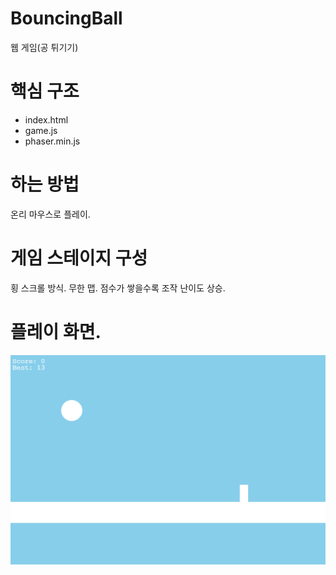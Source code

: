 # BouncingBall
웹 게임(공 튀기기)

# 핵심 구조
- index.html
- game.js
- phaser.min.js

# 하는 방법
온리 마우스로 플레이.

# 게임 스테이지 구성
횡 스크롤 방식.
무한 맵.
점수가 쌓을수록 조작 난이도 상승.

# 플레이 화면.

![img](./1.PNG/)
